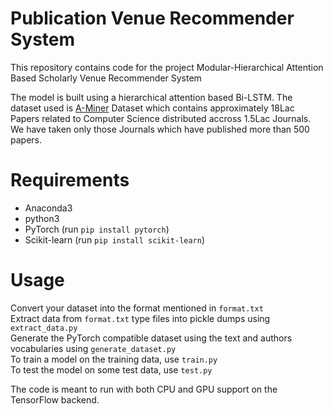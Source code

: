 # Publication Venue Recommender System
This repository contains code for the project Modular-Hierarchical Attention Based Scholarly Venue Recommender System

The model is built using a hierarchical attention based Bi-LSTM. The dataset used is [A-Miner](https://aminer.org/billboard/aminernetwork) Dataset which contains approximately 18Lac Papers related to Computer Science distributed accross 1.5Lac Journals.
We have taken only those Journals which have published more than 500 papers. 

# Requirements
* Anaconda3
* python3
* PyTorch (run `pip install pytorch`)
* Scikit-learn (run `pip install scikit-learn`)

# Usage
Convert your dataset into the format mentioned in `format.txt`\
Extract data from `format.txt` type files into pickle dumps using `extract_data.py`\
Generate the PyTorch compatible dataset using the text and authors vocabularies using `generate_dataset.py`\
To train a model on the training data, use `train.py`\
To test the model on some test data, use `test.py`

The code is meant to run with both CPU and GPU support on the TensorFlow backend. 
